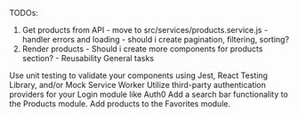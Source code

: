 TODOs: 
  1. Get products from API
    - move to src/services/products.service.js
    - handler errors and loading
    - should i create pagination, filtering, sorting?
  2. Render products
    - Should i create more components for products section?
    - Reusability
General tasks

Use unit testing to validate your components using Jest, React Testing Library, and/or Mock Service Worker
Utilize third-party authentication providers for your Login module like Auth0
Add a search bar functionality to the Products module.
Add products to the Favorites module.
